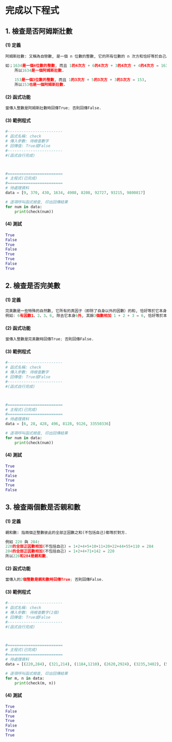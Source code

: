 # 完成以下程式


## 1. 檢查是否阿姆斯壯數

#### (1) 定義
``` python
阿姆斯壯數: 又稱為自戀數, 是一個 n 位數的整數, 它的所有位數的 n 次方和恰好等於自己。

如；1634是一個4位數的整數, 而且 1的4次方 + 6的4次方 + 3的4次方 + 4的4次方 = 1634,
    所以1634是一個阿姆斯壯數.
    
    153是一個3位數的整數, 而且 1的3次方 + 5的3次方 + 3的3次方 = 153,
    所以153也是一個阿姆斯壯數.
```

#### (2) 函式功能
``` python
當傳入整數是阿姆斯壯數時回傳True; 否則回傳False.
```

#### (3) 範例程式
``` python
#------------------------
# 函式名稱: check
# 傳入參數: 待檢查數字
# 回傳值: True或False
#------------------------
#(函式自行完成)



#========================
# 主程式(已完成)
#========================
# 待處理資料
data = [9, 370, 430, 1634, 4908, 8208, 92727, 93215, 9800817]

# 逐項呼叫函式檢查, 印出回傳結果
for num in data:
    print(check(num))
```

#### (4) 測試
``` python
True
False
True
False
True
True
False
True
```



## 2. 檢查是否完美數

#### (1) 定義
``` python
完美數是一些特殊的自然數, 它所有的真因子（即除了自身以外的因數）的和, 恰好等於它本身. 
例如: 6有因數1、2、3、6, 除去它本身6外, 其餘3個數相加 1 + 2 + 3 = 6, 恰好等於本身, 所以6是一個完美數.
```

#### (2) 函式功能
``` python
當傳入整數是完美數時回傳True; 否則回傳False.
```

#### (3) 範例程式
``` python
#------------------------
# 函式名稱: check
# 傳入參數: 待檢查數字
# 回傳值: True或False
#------------------------
#(函式自行完成)



#========================
# 主程式(已完成)
#========================
# 待處理資料
data = [6, 28, 428, 496, 8128, 9126, 33550336]

# 逐項呼叫函式檢查, 印出回傳結果
for num in data:
    print(check(num))
```

#### (4) 測試
``` python
True
True 
False
True
True
False
```


## 3. 檢查兩個數是否親和數

#### (1) 定義
``` python
親和數: 指兩個正整數彼此的全部正因數之和(不包括自己)都等於對方.

例如 220 與 284:
220的全部正因數相加(不包括自己) = 1+2+4+5+10+11+20+22+44+55+110 = 284
284的全部正因數相加(不包括自己) = 1+2+4+71+142 = 220
所以220和284是親和數.
```

#### (2) 函式功能
``` python
當傳入的2個整數是親和數時回傳True; 否則回傳False.
```

#### (3) 範例程式
``` python
#------------------------
# 函式名稱: check
# 傳入參數: 待檢查數字(2個)
# 回傳值: True或False
#------------------------
#(函式自行完成)



#========================
# 主程式(已完成)
#========================
# 待處理資料
data = [(220,284), (321,214), (1184,1210), (2620,2924), (3235,3402), (5020,5564), (6232,6368)]

# 逐項呼叫函式檢查, 印出回傳結果
for m, n in data:
    print(check(m, n))
```

#### (4) 測試
``` python
True
False
True
True
False
True
True
```
